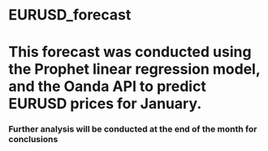 # EURUSD_forecast

# This forecast was conducted using the Prophet linear regression model, and the Oanda API to predict EURUSD prices for January. 

### Further analysis will be conducted at the end of the month for conclusions

